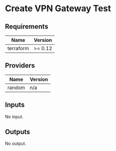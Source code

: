 # Create VPN Gateway Test


<!-- BEGIN TFDOCS -->
## Requirements

| Name | Version |
|------|---------|
| terraform | >= 0.12 |

## Providers

| Name | Version |
|------|---------|
| random | n/a |

## Inputs

No input.

## Outputs

No output.

<!-- END TFDOCS -->
